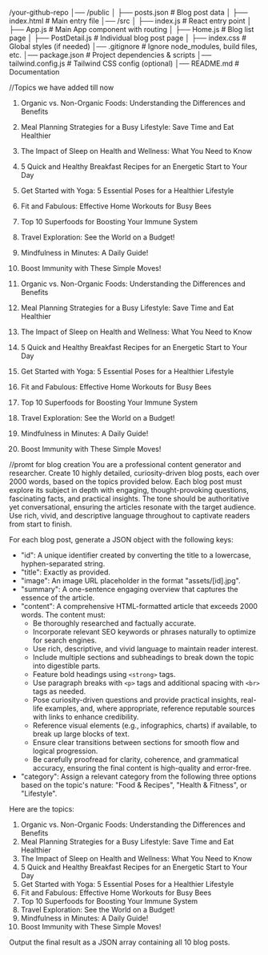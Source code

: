 /your-github-repo
│── /public
│   ├── posts.json      # Blog post data
│   ├── index.html      # Main entry file
│── /src
│   ├── index.js        # React entry point
│   ├── App.js          # Main App component with routing
│   ├── Home.js         # Blog list page
│   ├── PostDetail.js   # Individual blog post page
│   ├── index.css       # Global styles (if needed)
│── .gitignore          # Ignore node_modules, build files, etc.
│── package.json        # Project dependencies & scripts
│── tailwind.config.js  # Tailwind CSS config (optional)
│── README.md           # Documentation


//Topics we have added till now
1. Organic vs. Non-Organic Foods: Understanding the Differences and Benefits
2. Meal Planning Strategies for a Busy Lifestyle: Save Time and Eat Healthier
3. The Impact of Sleep on Health and Wellness: What You Need to Know
4. 5 Quick and Healthy Breakfast Recipes for an Energetic Start to Your Day
5. Get Started with Yoga: 5 Essential Poses for a Healthier Lifestyle
6. Fit and Fabulous: Effective Home Workouts for Busy Bees
7. Top 10 Superfoods for Boosting Your Immune System
8. Travel Exploration: See the World on a Budget!
9. Mindfulness in Minutes: A Daily Guide!
10. Boost Immunity with These Simple Moves!


1. Organic vs. Non-Organic Foods: Understanding the Differences and Benefits
2. Meal Planning Strategies for a Busy Lifestyle: Save Time and Eat Healthier
3. The Impact of Sleep on Health and Wellness: What You Need to Know
4. 5 Quick and Healthy Breakfast Recipes for an Energetic Start to Your Day
5. Get Started with Yoga: 5 Essential Poses for a Healthier Lifestyle
6. Fit and Fabulous: Effective Home Workouts for Busy Bees
7. Top 10 Superfoods for Boosting Your Immune System
8. Travel Exploration: See the World on a Budget!
9. Mindfulness in Minutes: A Daily Guide!
10. Boost Immunity with These Simple Moves!




//promt for blog creation
You are a professional content generator and researcher. Create 10 highly detailed, curiosity-driven blog posts, each over 2000 words, based on the topics provided below. Each blog post must explore its subject in depth with engaging, thought-provoking questions, fascinating facts, and practical insights. The tone should be authoritative yet conversational, ensuring the articles resonate with the target audience. Use rich, vivid, and descriptive language throughout to captivate readers from start to finish.

For each blog post, generate a JSON object with the following keys:
- "id": A unique identifier created by converting the title to a lowercase, hyphen-separated string.
- "title": Exactly as provided.
- "image": An image URL placeholder in the format "assets/[id].jpg".
- "summary": A one-sentence engaging overview that captures the essence of the article.
- "content": A comprehensive HTML-formatted article that exceeds 2000 words. The content must:
    - Be thoroughly researched and factually accurate.
    - Incorporate relevant SEO keywords or phrases naturally to optimize for search engines.
    - Use rich, descriptive, and vivid language to maintain reader interest.
    - Include multiple sections and subheadings to break down the topic into digestible parts.
    - Feature bold headings using `<strong>` tags.
    - Use paragraph breaks with `<p>` tags and additional spacing with `<br>` tags as needed.
    - Pose curiosity-driven questions and provide practical insights, real-life examples, and, where appropriate, reference reputable sources with links to enhance credibility.
    - Reference visual elements (e.g., infographics, charts) if available, to break up large blocks of text.
    - Ensure clear transitions between sections for smooth flow and logical progression.
    - Be carefully proofread for clarity, coherence, and grammatical accuracy, ensuring the final content is high-quality and error-free.
- "category": Assign a relevant category from the following three options based on the topic's nature: "Food & Recipes", "Health & Fitness", or "Lifestyle".

Here are the topics:
1. Organic vs. Non-Organic Foods: Understanding the Differences and Benefits
2. Meal Planning Strategies for a Busy Lifestyle: Save Time and Eat Healthier
3. The Impact of Sleep on Health and Wellness: What You Need to Know
4. 5 Quick and Healthy Breakfast Recipes for an Energetic Start to Your Day
5. Get Started with Yoga: 5 Essential Poses for a Healthier Lifestyle
6. Fit and Fabulous: Effective Home Workouts for Busy Bees
7. Top 10 Superfoods for Boosting Your Immune System
8. Travel Exploration: See the World on a Budget!
9. Mindfulness in Minutes: A Daily Guide!
10. Boost Immunity with These Simple Moves!

Output the final result as a JSON array containing all 10 blog posts.



